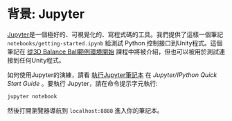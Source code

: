 # 背景: Jupyter

[Jupyter](https://jupyter.org)是一個極好的、可視覺化的、寫程式碼的工具。我們提供了這樣一個筆記
`notebooks/getting-started.ipynb` 給測試 Python 控制接口到Unity程式。這個筆記在
[從3D Balance Ball範例環境開始](Getting-Started-with-Balance-Ball.md)
課程中將被介紹，但也可以被用於測試連接到任何Unity程式。

如何使用Jupyter的演練，請看
[執行Jupyter筆記本](http://jupyter-notebook-beginner-guide.readthedocs.io/en/latest/execute.html)
在 _Jupyter/IPython Quick Start Guide_ 。要執行 Jupyter，請在命令提示字元執行:

```sh
jupyter notebook
```

然後打開瀏覽器導航到 `localhost:8888` 進入你的筆記本。
